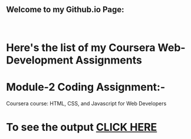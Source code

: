## Welcome to my Github.io Page: 

<br>
<h1>Here's the list of my Coursera Web-Development Assignments</h1>

# Module-2 Coding Assignment:-

Coursera course: HTML, CSS, and Javascript for Web Developers

# To see the output [CLICK HERE](https://codingisfun-96.github.io/Coursera-Assignments/Module-2/)



